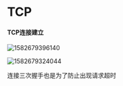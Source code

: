 # TCP

#### TCP连接建立

![1582679396140](D:\document\book\notebook\cs-notebook\network\tcp_ip\shake.png)

![1582679324044](D:\document\book\notebook\cs-notebook\network\tcp_ip\shake_info.png)



连接三次握手也是为了防止出现请求超时